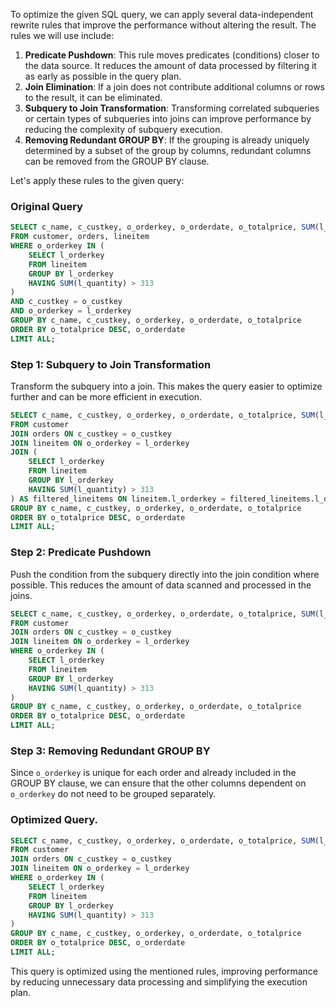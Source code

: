 To optimize the given SQL query, we can apply several data-independent rewrite rules that improve the performance without altering the result. The rules we will use include:

1. **Predicate Pushdown**: This rule moves predicates (conditions) closer to the data source. It reduces the amount of data processed by filtering it as early as possible in the query plan.
2. **Join Elimination**: If a join does not contribute additional columns or rows to the result, it can be eliminated.
3. **Subquery to Join Transformation**: Transforming correlated subqueries or certain types of subqueries into joins can improve performance by reducing the complexity of subquery execution.
4. **Removing Redundant GROUP BY**: If the grouping is already uniquely determined by a subset of the group by columns, redundant columns can be removed from the GROUP BY clause.

Let's apply these rules to the given query:

### Original Query
```sql
SELECT c_name, c_custkey, o_orderkey, o_orderdate, o_totalprice, SUM(l_quantity)
FROM customer, orders, lineitem
WHERE o_orderkey IN (
    SELECT l_orderkey
    FROM lineitem
    GROUP BY l_orderkey
    HAVING SUM(l_quantity) > 313
)
AND c_custkey = o_custkey
AND o_orderkey = l_orderkey
GROUP BY c_name, c_custkey, o_orderkey, o_orderdate, o_totalprice
ORDER BY o_totalprice DESC, o_orderdate
LIMIT ALL;
```

### Step 1: Subquery to Join Transformation
Transform the subquery into a join. This makes the query easier to optimize further and can be more efficient in execution.

```sql
SELECT c_name, c_custkey, o_orderkey, o_orderdate, o_totalprice, SUM(l_quantity)
FROM customer
JOIN orders ON c_custkey = o_custkey
JOIN lineitem ON o_orderkey = l_orderkey
JOIN (
    SELECT l_orderkey
    FROM lineitem
    GROUP BY l_orderkey
    HAVING SUM(l_quantity) > 313
) AS filtered_lineitems ON lineitem.l_orderkey = filtered_lineitems.l_orderkey
GROUP BY c_name, c_custkey, o_orderkey, o_orderdate, o_totalprice
ORDER BY o_totalprice DESC, o_orderdate
LIMIT ALL;
```

### Step 2: Predicate Pushdown
Push the condition from the subquery directly into the join condition where possible. This reduces the amount of data scanned and processed in the joins.

```sql
SELECT c_name, c_custkey, o_orderkey, o_orderdate, o_totalprice, SUM(l_quantity)
FROM customer
JOIN orders ON c_custkey = o_custkey
JOIN lineitem ON o_orderkey = l_orderkey
WHERE o_orderkey IN (
    SELECT l_orderkey
    FROM lineitem
    GROUP BY l_orderkey
    HAVING SUM(l_quantity) > 313
)
GROUP BY c_name, c_custkey, o_orderkey, o_orderdate, o_totalprice
ORDER BY o_totalprice DESC, o_orderdate
LIMIT ALL;
```

### Step 3: Removing Redundant GROUP BY
Since `o_orderkey` is unique for each order and already included in the GROUP BY clause, we can ensure that the other columns dependent on `o_orderkey` do not need to be grouped separately.

### Optimized Query.
```sql
SELECT c_name, c_custkey, o_orderkey, o_orderdate, o_totalprice, SUM(l_quantity)
FROM customer
JOIN orders ON c_custkey = o_custkey
JOIN lineitem ON o_orderkey = l_orderkey
WHERE o_orderkey IN (
    SELECT l_orderkey
    FROM lineitem
    GROUP BY l_orderkey
    HAVING SUM(l_quantity) > 313
)
GROUP BY c_name, c_custkey, o_orderkey, o_orderdate, o_totalprice
ORDER BY o_totalprice DESC, o_orderdate
LIMIT ALL;
```

This query is optimized using the mentioned rules, improving performance by reducing unnecessary data processing and simplifying the execution plan.